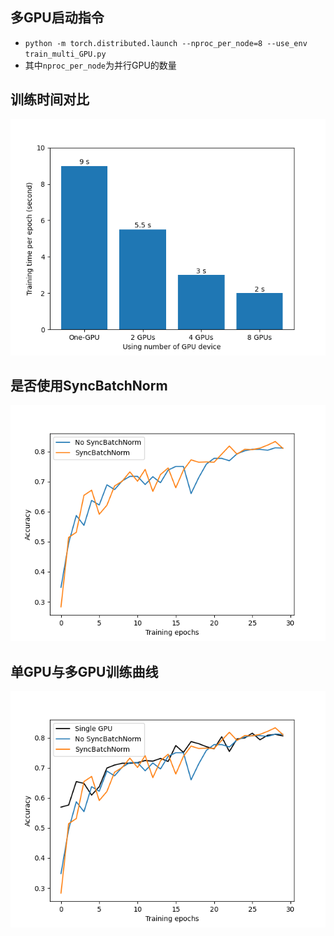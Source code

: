 ## 多GPU启动指令

- ```python -m torch.distributed.launch --nproc_per_node=8 --use_env train_multi_GPU.py```
- 其中```nproc_per_node```为并行GPU的数量

## 训练时间对比
![training time](./training_time.png)

## 是否使用SyncBatchNorm
![syncbn](./syncbn.png)

## 单GPU与多GPU训练曲线
![accuracy](./accuracy.png)